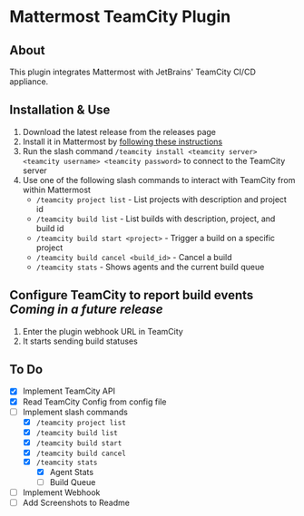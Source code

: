 # Mattermost TeamCity Plugin

## About

This plugin integrates Mattermost with JetBrains' TeamCity CI/CD appliance. 

## Installation & Use

1. Download the latest release from the releases page
2. Install it in Mattermost by [following these instructions](https://docs.mattermost.com/administration/plugins.html#custom-plugins)
3. Run the slash command `/teamcity install <teamcity server> <teamcity username> <teamcity password>` to connect to the TeamCity server 
4. Use one of the following slash commands to interact with TeamCity from within Mattermost
 	- `/teamcity project list` - List projects with description and project id
 	- `/teamcity build list` - List builds with description, project, and build id
	- `/teamcity build start <project>` - Trigger a build on a specific project
	- `/teamcity build cancel <build_id>` - Cancel a build
	- `/teamcity stats` - Shows agents and the current build queue

## Configure TeamCity to report build events *Coming in a future release*

1. Enter the plugin webhook URL in TeamCity
2. It starts sending build statuses

## To Do

 - [x] Implement TeamCity API
 - [x] Read TeamCity Config from config file
 - [ ] Implement slash commands
 	- [x] `/teamcity project list`
 	- [x] `/teamcity build list`
 	- [x] `/teamcity build start`
 	- [x] `/teamcity build cancel`
 	- [x] `/teamcity stats`
 		- [x] Agent Stats
 		- [ ] Build Queue
- [ ] Implement Webhook
- [ ] Add Screenshots to Readme